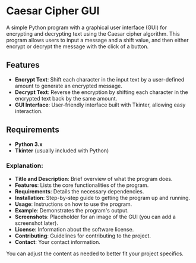# Caesar Cipher GUI

A simple Python program with a graphical user interface (GUI) for encrypting and decrypting text using the Caesar cipher algorithm. This program allows users to input a message and a shift value, and then either encrypt or decrypt the message with the click of a button.

## Features

- **Encrypt Text**: Shift each character in the input text by a user-defined amount to generate an encrypted message.
- **Decrypt Text**: Reverse the encryption by shifting each character in the encrypted text back by the same amount.
- **GUI Interface**: User-friendly interface built with Tkinter, allowing easy interaction.

## Requirements

- **Python 3.x**
- **Tkinter** (usually included with Python)


### Explanation:

- **Title and Description**: Brief overview of what the program does.
- **Features**: Lists the core functionalities of the program.
- **Requirements**: Details the necessary dependencies.
- **Installation**: Step-by-step guide to getting the program up and running.
- **Usage**: Instructions on how to use the program.
- **Example**: Demonstrates the program's output.
- **Screenshots**: Placeholder for an image of the GUI (you can add a screenshot later).
- **License**: Information about the software license.
- **Contributing**: Guidelines for contributing to the project.
- **Contact**: Your contact information.

You can adjust the content as needed to better fit your project specifics.
